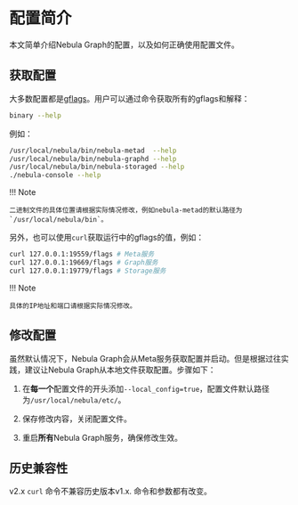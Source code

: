 # 配置简介

本文简单介绍Nebula Graph的配置，以及如何正确使用配置文件。

## 获取配置

大多数配置都是[gflags](https://gflags.github.io/gflags/)。用户可以通过命令获取所有的gflags和解释：

```bash
binary --help
```

例如：

```bash
/usr/local/nebula/bin/nebula-metad  --help
/usr/local/nebula/bin/nebula-graphd --help
/usr/local/nebula/bin/nebula-storaged --help
./nebula-console --help
```

!!! Note

    二进制文件的具体位置请根据实际情况修改，例如nebula-metad的默认路径为`/usr/local/nebula/bin`。

另外，也可以使用`curl`获取运行中的gflags的值，例如：

```bash
curl 127.0.0.1:19559/flags # Meta服务
curl 127.0.0.1:19669/flags # Graph服务
curl 127.0.0.1:19779/flags # Storage服务
```

!!! Note

    具体的IP地址和端口请根据实际情况修改。

## 修改配置

虽然默认情况下，Nebula Graph会从Meta服务获取配置并启动。但是根据过往实践，建议让Nebula Graph从本地文件获取配置。步骤如下：

1. 在**每一个**配置文件的开头添加`--local_config=true`，配置文件默认路径为`/usr/local/nebula/etc/`。

2. 保存修改内容，关闭配置文件。

3. 重启**所有**Nebula Graph服务，确保修改生效。

## 历史兼容性

v2.x `curl` 命令不兼容历史版本v1.x. 命令和参数都有改变。
